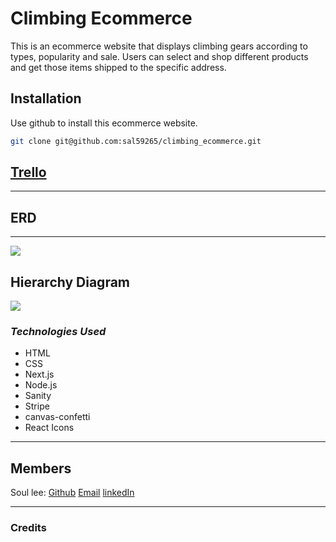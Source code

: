 # Climbing Ecommerce

This is an ecommerce website that displays climbing gears according to types, popularity and sale. Users can select and shop different products and get those items shipped to the specific address.

## Installation

Use github to install this ecommerce website.

```bash
git clone git@github.com:sal59265/climbing_ecommerce.git
```

## [Trello](https://trello.com/b/Qq584Yb8/ecommerce)

---

## ERD

---

![](https://trello.com/1/cards/6334bcbabeb8bb00a825d9e8/attachments/6345bec723f1a00228bbbc33/download/image.png)

## Hierarchy Diagram

![](https://trello.com/1/cards/6345d2ca734810039ff04867/attachments/6345d314d196c10017860f70/download/image.png)

### **_Technologies Used_**

- HTML
- CSS
- Next.js
- Node.js
- Sanity
- Stripe
- canvas-confetti
- React Icons

---


## Members

Soul lee: [Github](https://github.com/sal59265?tab=repositories) [Email](lee.soul12@gmail.com) [linkedIn](https://www.linkedin.com/in/soul-lee/)

---

### **Credits**

